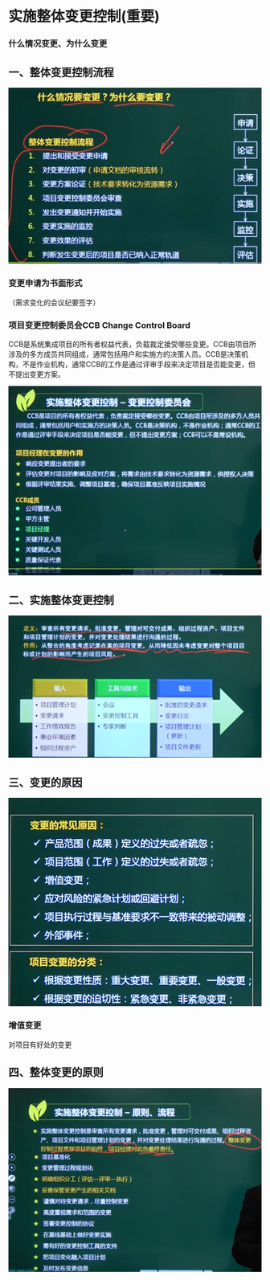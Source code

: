 # 实施整体变更控制(重要)



### 什么情况变更、为什么变更

## 一、整体变更控制流程

![image-20210324110702315](../picture/image-20210324110702315.png)



### 变更申请为书面形式

（需求变化的会议纪要签字）



### 项目变更控制委员会CCB Change Control Board

CCB是系统集成项目的所有者权益代表，负载裁定接受哪些变更。CCB由项目所涉及的多方成员共同组成，通常包括用户和实施方的决策人员。CCB是决策机构，不是作业机构，通常CCB的工作是通过评审手段来决定项目是否能变更，但不提出变更方案。

![image-20210324112228626](../picture/image-20210324112228626.png)



## 二、实施整体变更控制



![image-20210324111236938](../picture/image-20210324111236938.png)













## 三、变更的原因



![image-20210324111547805](../picture/image-20210324111547805.png)



### 增值变更

对项目有好处的变更







## 四、整体变更的原则

![image-20210324112131828](../picture/image-20210324112131828.png)









